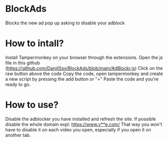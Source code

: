 # BlockAds
Blocks the new ad pop up asking to disable your adblock

# How to intall?
Install Tampermonkey on your browser through the extensions.
Open the js file in this github (https://github.com/DaniilSsv/BlockAds/blob/main/AdBlockr.js)
Click on the raw button above the code
Copy the code, open tampermonkey and create a new script by pressing the add button or "+"
Paste the code and you're ready to go.

# How to use?
Disable the adblocker you have installed and refresh the site.
If possible disable the whole domain expl: https://www.y**e.com/
That way you won't have to disable it on each video you open, especially if you open it on another tab.
